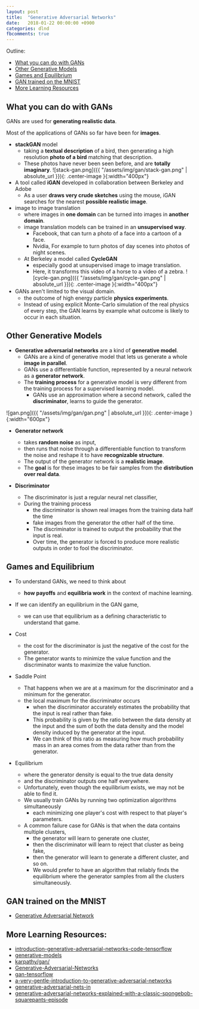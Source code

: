 ```yaml
---
layout: post
title:  "Generative Adversarial Networks"
date:   2018-01-22 00:00:00 +0900
categories: dlnd
fbcomments: true
---
```


Outline:

- [What you can do with GANs](#what-you-can-do-with-gans)
- [Other Generative Models](#other-generative-models)
- [Games and Equilibrium](#games-and-equilibrium)
- [GAN trained on the MNIST](#gan-trained-on-the-mnist)
- [More Learning Resources](#more-learning-resources)

## What you can do with GANs

GANs are used for **generating realistic data**.

Most of the applications of GANs so far have been for **images**.

* **stackGAN** model
    - taking a **textual description** of a bird, then generating a high resolution **photo of a bird** matching that description.
    - These photos have never been seen before, and are **totally imaginary**.
    ![stack-gan.png]({{ "/assets/img/gan/stack-gan.png" | absolute_url }}){: .center-image }{:width="400px"}
* A tool called **iGAN** developed in collaboration between Berkeley and Adobe
    - As a user **draws very crude sketches** using the mouse, iGAN searches for the nearest **possible realistic image**.
* image to image translation
    - where images in **one domain** can be turned into images in **another domain**.
    - image translation models can be trained in an **unsupervised way**.
        - Facebook, that can turn a photo of a face into a cartoon of a face.
        - Nvidia, For example to turn photos of day scenes into photos of night scenes.
    - At Berkeley a model called **CycleGAN** 
        - especially good at unsupervised image to image translation.
        - Here, it transforms this video of a horse to a video of a zebra.
        ![cycle-gan.png]({{ "/assets/img/gan/cycle-gan.png" | absolute_url }}){: .center-image }{:width="400px"}
* GANs aren't limited to the visual domain.　
    - the outcome of high energy particle **physics experiments**.
    - Instead of using explicit Monte-Carlo simulation of the real physics of every step, the GAN learns by example what outcome is likely to occur in each situation.

## Other Generative Models

* **Generative adversarial networks** are a kind of **generative model**.
    - GANs are a kind of generative model that lets us generate a whole **image in parallel**.
    - GANs use a differentiable function, represented by a neural network as a **generator network**.
    - The **training process** for a generative model is very different from the training process for a supervised learning model.
        - GANs use an approximation where a second network, called the **discriminator**, learns to guide the generator.

![gan.png]({{ "/assets/img/gan/gan.png" | absolute_url }}){: .center-image }{:width="600px"}

* **Generator network**
    - takes **random noise** as input,
    - then runs that noise through a differentiable function to transform the noise and reshape it to have **recognizable structure**.
    - The output of the generator network is a **realistic image**.
    - The **goal** is for these images to be fair samples from the **distribution over real data**.

* **Discriminator**
    - The discriminator is just a regular neural net classifier,
    - During the training process
        - the discriminator is shown real images from the training data half the time
        - fake images from the generator the other half of the time.
        - The discriminator is trained to output the probability that the input is real.
        - Over time, the generator is forced to produce more realistic outputs in order to fool the discriminator.
 
## Games and Equilibrium

* To understand GANs, we need to think about 
    - **how payoffs** and **equilibria work** in the context of machine learning.
* If we can identify an equilibrium in the GAN game, 
    - we can use that equilibrium as a defining characteristic to understand that game.
    
* Cost
    - the cost for the discriminator is just the negative of the cost for the generator.
    - The generator wants to minimize the value function and the discriminator wants to maximize the value function.

* Saddle Point
    - That happens when we are at a maximum for the discriminator and a minimum for the generator.
    - the local maximum for the discriminator occurs
        - when the discriminator accurately estimates the probability that the input is real rather than fake.
        - This probability is given by the ratio between the data density at the input and the sum of both the data density and the model density induced by the generator at the input.
        - We can think of this ratio as measuring how much probability mass in an area comes from the data rather than from the generator.

* Equilibrium
    - where the generator density is equal to the true data density
    - and the discriminator outputs one half everywhere.
    - Unfortunately, even though the equilibrium exists, we may not be able to find it.  
    - We usually train GANs by running two optimization algorithms simultaneously
        - each minimizing one player's cost with respect to that player's parameters.
    - A common failure case for GANs is that when the data contains multiple clusters, 
        - the generator will learn to generate one cluster,
        - then the discriminator will learn to reject that cluster as being fake,
        - then the generator will learn to generate a different cluster, and so on.
        - We would prefer to have an algorithm that reliably finds the equilibrium where the generator samples from all the clusters simultaneously.
        
## GAN trained on the MNIST

* [Generative Adversarial Network](https://github.com/byam/dlnd/blob/master/5.GenerativeAdversarialNetworks/gan_mnist/Intro_to_GANs_Solution.ipynb)

## More Learning Resources:
   
- [introduction-generative-adversarial-networks-code-tensorflow](http://blog.aylien.com/introduction-generative-adversarial-networks-code-tensorflow/)
- [generative-models](https://blog.openai.com/generative-models/)
- [karpathy/gan/](http://cs.stanford.edu/people/karpathy/gan/)
- [Generative-Adversarial-Networks](https://channel9.msdn.com/Events/Neural-Information-Processing-Systems-Conference/Neural-Information-Processing-Systems-Conference-NIPS-2016/Generative-Adversarial-Networks)
- [gan-tensorflow](http://wiseodd.github.io/techblog/2016/09/17/gan-tensorflow/)
- [a-very-gentle-introduction-to-generative-adversarial-networks](https://www.slideshare.net/ThomasDaSilvaPaula/a-very-gentle-introduction-to-generative-adversarial-networks-aka-gans-71614428)
- [generative-adversarial-nets-in](http://blog.evjang.com/2016/06/generative-adversarial-nets-in.html)
- [generative-adversarial-networks-explained-with-a-classic-spongebob-squarepants-episode](https://medium.com/@awjuliani/generative-adversarial-networks-explained-with-a-classic-spongebob-squarepants-episode-54deab2fce39)
